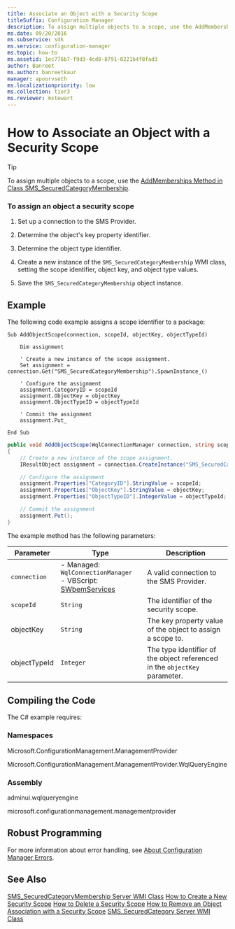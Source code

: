 ```yaml
---
title: Associate an Object with a Security Scope
titleSuffix: Configuration Manager
description: To assign multiple objects to a scope, use the AddMemberships Method in Class SMS_SecuredCategoryMembership.
ms.date: 09/20/2016
ms.subservice: sdk
ms.service: configuration-manager
ms.topic: how-to
ms.assetid: 1ec776b7-f9d3-4cd8-8791-0221b4f8fad3
author: Banreet
ms.author: banreetkaur
manager: apoorvseth
ms.localizationpriority: low
ms.collection: tier3
ms.reviewer: mstewart
---
```

# How to Associate an Object with a Security Scope
> [!TIP]
>  To assign multiple objects to a scope, use the [AddMemberships Method in Class SMS_SecuredCategoryMembership](../../../../develop/reference/core/servers/configure/addmemberships-method-in-class-sms_securedcategorymembership.md).

### To assign an object a security scope

1.  Set up a connection to the SMS Provider.

2.  Determine the object's key property identifier.

3.  Determine the object type identifier.

4.  Create a new instance of the `SMS_SecuredCategoryMembership` WMI class, setting the scope identifier, object key, and object type values.

5.  Save the `SMS_SecuredCategoryMembership` object instance.

## Example
 The following code example assigns a scope identifier to a package:

```vbs
Sub AddObjectScope(connection, scopeId, objectKey, objectTypeId)

    Dim assignment

    ' Create a new instance of the scope assignment.
    Set assignment = connection.Get("SMS_SecuredCategoryMembership").SpawnInstance_()

    ' Configure the assignment
    assignment.CategoryID = scopeId
    assignment.ObjectKey = objectKey
    assignment.ObjectTypeID = objectTypeId

    ' Commit the assignment
    assignment.Put_

End Sub
```

```c#
public void AddObjectScope(WqlConnectionManager connection, string scopeId, string objectKey, int objectTypeId)
{
    // Create a new instance of the scope assignment.
    IResultObject assignment = connection.CreateInstance("SMS_SecuredCategoryMembership");

    // Configure the assignment
    assignment.Properties["CategoryID"].StringValue = scopeId;
    assignment.Properties["ObjectKey"].StringValue = objectKey;
    assignment.Properties["ObjectTypeID"].IntegerValue = objectTypeId;

    // Commit the assignment
    assignment.Put();
}
```

 The example method has the following parameters:

| Parameter | Type | Description |
| --------- | ---- | ----------- |
|`connection`|-   Managed: `WqlConnectionManager`<br />-   VBScript: [SWbemServices](/windows/win32/wmisdk/swbemservices)|A valid connection to the SMS Provider.|
|`scopeId`|`String`|The identifier of the security scope.|
|objectKey|`String`|The key property value of the object to assign a scope to.|
|objectTypeId|`Integer`|The type identifier of the object referenced in the `objectKey` parameter.|

## Compiling the Code
 The C# example requires:

### Namespaces
 Microsoft.ConfigurationManagement.ManagementProvider

 Microsoft.ConfigurationManagement.ManagementProvider.WqlQueryEngine

### Assembly
 adminui.wqlqueryengine

 microsoft.configurationmanagement.managementprovider

## Robust Programming
 For more information about error handling, see [About Configuration Manager Errors](../../../../develop/core/understand/about-configuration-manager-errors.md).

## See Also
 [SMS_SecuredCategoryMembership Server WMI Class](../../../../develop/reference/core/servers/configure/sms_securedcategorymembership-server-wmi-class.md)
 [How to Create a New Security Scope](../../../../develop/core/servers/configure/how-to-create-a-new-security-scope.md)
 [How to Delete a Security Scope](../../../../develop/core/servers/configure/how-to-delete-a-security-scope.md)
 [How to Remove an Object Association with a Security Scope](../../../../develop/core/servers/configure/how-to-remove-an-object-association-with-a-security-scope.md)
 [SMS_SecuredCategory Server WMI Class](../../../../develop/reference/core/servers/configure/sms_securedcategory-server-wmi-class.md)
